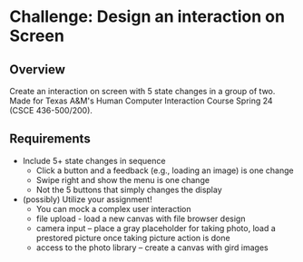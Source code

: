 # Challenge: Design an interaction on Screen

## Overview
Create an interaction on screen with 5 state changes in a group of two. Made for Texas A&M's Human Computer Interaction Course Spring 24 (CSCE 436-500/200).

## Requirements
- Include 5+ state changes in sequence
  - Click a button and a feedback (e.g., loading an image) is one change
  - Swipe right and show the menu is one change
  - Not the 5 buttons that simply changes the display
- (possibly) Utilize your assignment!
  - You can mock a complex user interaction 
  - file upload - load a new canvas with file browser design
  - camera input – place a gray placeholder for taking photo, load a prestored picture once taking picture action is done
  - access to the photo library – create a canvas with gird images

